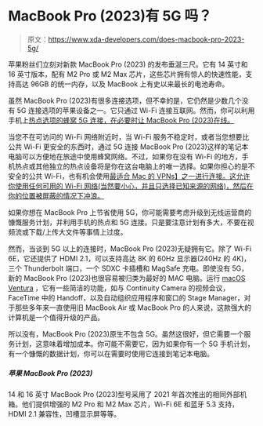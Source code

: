 # MacBook Pro (2023)有 5G 吗？

> 原文：<https://www.xda-developers.com/does-macbook-pro-2023-5g/>

苹果粉丝们立刻对新款 MacBook Pro (2023) 的发布垂涎三尺。它有 14 英寸和 16 英寸版本，配有 M2 Pro 或 M2 Max 芯片，这些芯片拥有惊人的快速性能，支持高达 96GB 的统一内存，以及 MacBook 上有史以来最长的电池寿命。

虽然 MacBook Pro (2023)有很多连接选项，但不幸的是，它仍然是少数几个没有 5G 连接选项的苹果设备之一。它只通过 Wi-Fi 连接互联网。然而，你可以利用手机上[热点选项的蜂窝 5G 连接，在必要时让 MacBook Pro (2023)在线。](https://www.xda-developers.com/how-to-use-your-iphone-as-a-hotspot/)

当您不在可访问的 Wi-Fi 网络附近时，当 Wi-Fi 服务不稳定时，或者当您想要比公共 Wi-Fi 更安全的东西时，通过 5G 连接 MacBook Pro (2023)这样的笔记本电脑可以方便地在旅途中使用蜂窝网络。不过，如果你在没有 Wi-Fi 的地方，手机热点或其他独立的热点设备将是你在这台电脑上的唯一选择。如果你担心的是不安全的公共 Wi-Fi，也有机会使用[最适合 Mac 的 VPNs】之一进行连接。这允许你使用任何可用的 Wi-Fi 网络(当然要小心，并且只选择已知来源的网络)，然后在你的位置被屏蔽的情况下冲浪。](https://www.xda-developers.com/best-vpn-mac/)

如果你想在 MacBook Pro 上节省使用 5G，你可能需要考虑升级到无线运营商的慷慨服务计划，并利用手机的热点和 5G 连接。只是要注意计划有多大，不要在视频流或下载/上传大文件等事情上过度。

然而，当谈到 5G 以上的连接时，MacBook Pro (2023)无疑拥有它。除了 Wi-Fi 6E，它还提供了 HDMI 2.1，可以支持高达 8K 的 60Hz 显示器(240Hz 的 4K)，三个 Thunderbolt 端口，一个 SDXC 卡插槽和 MagSafe 充电。即使没有 5G，新的 MacBook Pro (2023)也很容易被归类为最好的 MAC 电脑。运行 [macOS Ventura](https://www.xda-developers.com/macos-ventura/) ，它有一些简洁的功能，如与 Continuity Camera 的视频会议，FaceTime 中的 Handoff，以及自动组织应用程序和窗口的 Stage Manager，对于那些多年来一直使用旧 MacBook Air 或 MacBook Pro 的人来说，这款强大的计算机是一个值得升级的产品。

所以没有，MacBook Pro (2023)原生不包含 5G。虽然这很好，但它需要一个服务计划，这意味着增加成本。你可能不需要它，因为如果你有一个 5G 手机计划，有一个慷慨的数据计划，你可以在需要时使用它连接到笔记本电脑。

##### 苹果 MacBook Pro (2023)

14 和 16 英寸 MacBook Pro (2023)型号采用了 2021 年首次推出的相同外部机箱。他们提供增强的 M2 Pro 和 M2 Max 芯片，Wi-Fi 6E 和蓝牙 5.3 支持，HDMI 2.1 兼容性，凹槽显示屏等等。